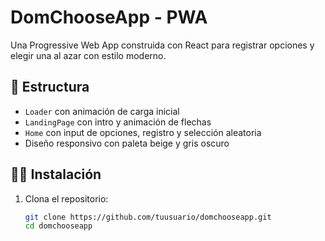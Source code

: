 # DomChooseApp - PWA

Una Progressive Web App construida con React para registrar opciones y elegir una al azar con estilo moderno.

## 🧱 Estructura

- `Loader` con animación de carga inicial
- `LandingPage` con intro y animación de flechas
- `Home` con input de opciones, registro y selección aleatoria
- Diseño responsivo con paleta beige y gris oscuro

## 🧑‍💻 Instalación

1. Clona el repositorio:
   ```bash
   git clone https://github.com/tuusuario/domchooseapp.git
   cd domchooseapp

